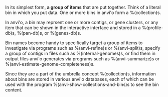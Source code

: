 In its simplest form, **a group of items** that are put together. Think of a literal bin in which you put data. One or more bins in anvi'o form a %(collection)s.

In anvi'o, a bin may reprsent one or more contigs, or gene clusters, or any item that can be shown in the interactive interface and stored in a %(profile-db)s, %(pan-db)s, or %(genes-db)s.

Bin names become handy to specifically target a group of items to investigate via programs such as %(anvi-refine)s or %(anvi-split)s, specify a group of contigs in files such as %(internal-genomes)s, or find them in output files anvi'o generates via programs such as %(anvi-summarize)s or %(anvi-estimate-genome-completeness)s.

Since they are a part of the umbrella concept %(collection)s, information about bins are stored in various anvi'o databases, each of which can be used with the program %(anvi-show-collections-and-bins)s to see the bin content.
